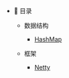 
- :memo: 目录
    - 数据结构

        - [HashMap](/md/JavaBase/md/HashMap.md)

    - 框架
  
        - [Netty](/md/JavaBase/md/Netty.md)